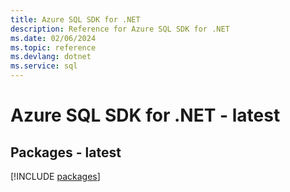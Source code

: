 ```yaml
---
title: Azure SQL SDK for .NET
description: Reference for Azure SQL SDK for .NET
ms.date: 02/06/2024
ms.topic: reference
ms.devlang: dotnet
ms.service: sql
---
```

# Azure SQL SDK for .NET - latest
## Packages - latest
[!INCLUDE [packages](sql-index.md)]